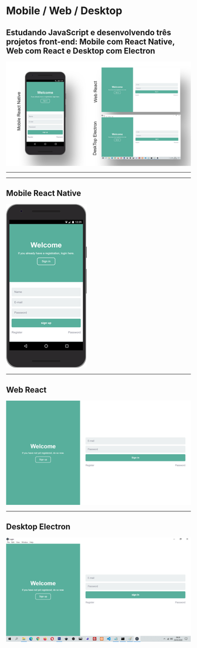 
# Mobile / Web / Desktop
## Estudando JavaScript e desenvolvendo três projetos front-end: Mobile com React Native, Web com React e Desktop com Electron
![Mobile Web Desktop](https://github.com/r-santtos/Mobile-Web-Desktop/blob/master/screens/mobile-web-desktop.jpg?raw=true?raw=true "Mobile Web Desktop")
******
******
## Mobile React Native
![Mobile Web Desktop](https://github.com/r-santtos/Mobile-Web-Desktop/blob/master/screens/mobile.png?raw=true?raw=true "Mobile Web Desktop")
******
## Web React
![Mobile Web Desktop](https://github.com/r-santtos/Mobile-Web-Desktop/blob/master/screens/web.png?raw=true?raw=true "Mobile Web Desktop")
******
## Desktop Electron
![Mobile Web Desktop](https://github.com/r-santtos/Mobile-Web-Desktop/blob/master/screens/desk.png?raw=true?raw=true "Mobile Web Desktop")

